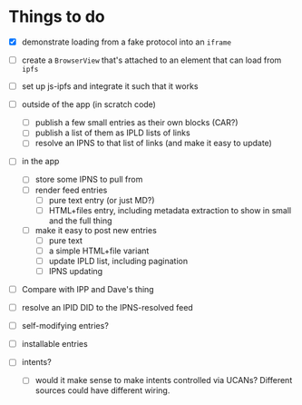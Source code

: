 
# Things to do

- [x] demonstrate loading from a fake protocol into an `iframe`
- [ ] create a `BrowserView` that's attached to an element that can load from `ipfs`
- [ ] set up js-ipfs and integrate it such that it works
- [ ] outside of the app (in scratch code)
    - [ ] publish a few small entries as their own blocks (CAR?)
    - [ ] publish a list of them as IPLD lists of links
    - [ ] resolve an IPNS to that list of links (and make it easy to update)
- [ ] in the app
    - [ ] store some IPNS to pull from
    - [ ] render feed entries
        - [ ] pure text entry (or just MD?)
        - [ ] HTML+files entry, including metadata extraction to show in small and the full thing
    - [ ] make it easy to post new entries
        - [ ] pure text
        - [ ] a simple HTML+file variant
        - [ ] update IPLD list, including pagination
        - [ ] IPNS updating

- [ ] Compare with IPP and Dave's thing

- [ ] resolve an IPID DID to the IPNS-resolved feed
- [ ] self-modifying entries?
- [ ] installable entries
- [ ] intents?
    - [ ] would it make sense to make intents controlled via UCANs? Different sources could have different
        wiring.
